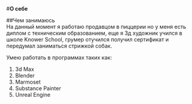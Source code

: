 #**О себе**    

##Чем занимаюсь    
На данный момент я работаю продавцом в пиццерии но у меня есть диплом с техническим образованием, 
еще я 3д художник учился в школе Knower School, грумер отучился получил сертификат и передумал заниматься стрижкой собак.

Умею работать в программах таких как:     
1.  3d Max 
2.  Blender
3.  Marmoset
4.  Substance Painter
5.  Unreal Engine
